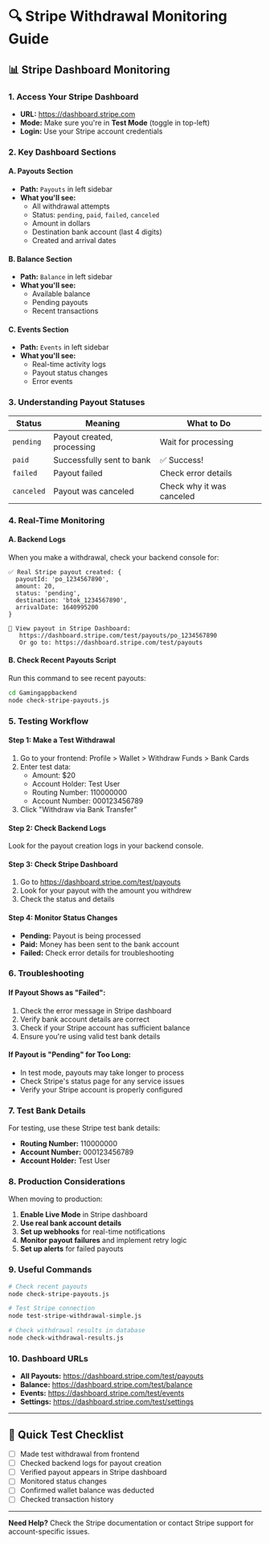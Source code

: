 # 🔍 Stripe Withdrawal Monitoring Guide

## 📊 **Stripe Dashboard Monitoring**

### **1. Access Your Stripe Dashboard**
- **URL:** https://dashboard.stripe.com
- **Mode:** Make sure you're in **Test Mode** (toggle in top-left)
- **Login:** Use your Stripe account credentials

### **2. Key Dashboard Sections**

#### **A. Payouts Section**
- **Path:** `Payouts` in left sidebar
- **What you'll see:**
  - All withdrawal attempts
  - Status: `pending`, `paid`, `failed`, `canceled`
  - Amount in dollars
  - Destination bank account (last 4 digits)
  - Created and arrival dates

#### **B. Balance Section**
- **Path:** `Balance` in left sidebar
- **What you'll see:**
  - Available balance
  - Pending payouts
  - Recent transactions

#### **C. Events Section**
- **Path:** `Events` in left sidebar
- **What you'll see:**
  - Real-time activity logs
  - Payout status changes
  - Error events

### **3. Understanding Payout Statuses**

| Status | Meaning | What to Do |
|--------|---------|------------|
| `pending` | Payout created, processing | Wait for processing |
| `paid` | Successfully sent to bank | ✅ Success! |
| `failed` | Payout failed | Check error details |
| `canceled` | Payout was canceled | Check why it was canceled |

### **4. Real-Time Monitoring**

#### **A. Backend Logs**
When you make a withdrawal, check your backend console for:
```
✅ Real Stripe payout created: {
  payoutId: 'po_1234567890',
  amount: 20,
  status: 'pending',
  destination: 'btok_1234567890',
  arrivalDate: 1640995200
}

🔗 View payout in Stripe Dashboard:
   https://dashboard.stripe.com/test/payouts/po_1234567890
   Or go to: https://dashboard.stripe.com/test/payouts
```

#### **B. Check Recent Payouts Script**
Run this command to see recent payouts:
```bash
cd Gamingappbackend
node check-stripe-payouts.js
```

### **5. Testing Workflow**

#### **Step 1: Make a Test Withdrawal**
1. Go to your frontend: Profile > Wallet > Withdraw Funds > Bank Cards
2. Enter test data:
   - Amount: $20
   - Account Holder: Test User
   - Routing Number: 110000000
   - Account Number: 000123456789
3. Click "Withdraw via Bank Transfer"

#### **Step 2: Check Backend Logs**
Look for the payout creation logs in your backend console.

#### **Step 3: Check Stripe Dashboard**
1. Go to https://dashboard.stripe.com/test/payouts
2. Look for your payout with the amount you withdrew
3. Check the status and details

#### **Step 4: Monitor Status Changes**
- **Pending:** Payout is being processed
- **Paid:** Money has been sent to the bank account
- **Failed:** Check error details for troubleshooting

### **6. Troubleshooting**

#### **If Payout Shows as "Failed":**
1. Check the error message in Stripe dashboard
2. Verify bank account details are correct
3. Check if your Stripe account has sufficient balance
4. Ensure you're using valid test bank details

#### **If Payout is "Pending" for Too Long:**
- In test mode, payouts may take longer to process
- Check Stripe's status page for any service issues
- Verify your Stripe account is properly configured

### **7. Test Bank Details**

For testing, use these Stripe test bank details:
- **Routing Number:** 110000000
- **Account Number:** 000123456789
- **Account Holder:** Test User

### **8. Production Considerations**

When moving to production:
1. **Enable Live Mode** in Stripe dashboard
2. **Use real bank account details**
3. **Set up webhooks** for real-time notifications
4. **Monitor payout failures** and implement retry logic
5. **Set up alerts** for failed payouts

### **9. Useful Commands**

```bash
# Check recent payouts
node check-stripe-payouts.js

# Test Stripe connection
node test-stripe-withdrawal-simple.js

# Check withdrawal results in database
node check-withdrawal-results.js
```

### **10. Dashboard URLs**

- **All Payouts:** https://dashboard.stripe.com/test/payouts
- **Balance:** https://dashboard.stripe.com/test/balance
- **Events:** https://dashboard.stripe.com/test/events
- **Settings:** https://dashboard.stripe.com/test/settings

---

## 🎯 **Quick Test Checklist**

- [ ] Made test withdrawal from frontend
- [ ] Checked backend logs for payout creation
- [ ] Verified payout appears in Stripe dashboard
- [ ] Monitored status changes
- [ ] Confirmed wallet balance was deducted
- [ ] Checked transaction history

---

**Need Help?** Check the Stripe documentation or contact Stripe support for account-specific issues.
